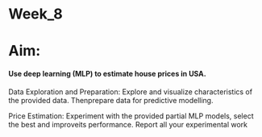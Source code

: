 # Week_8

# Aim:

#### Use deep learning (MLP) to estimate house prices in USA.

Data Exploration and Preparation: Explore and visualize characteristics of the provided data. Thenprepare data for predictive modelling.

Price Estimation: Experiment with the provided partial MLP models, select the best and improveits performance. Report all your experimental work
